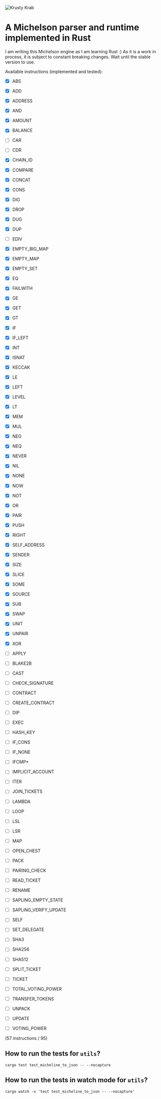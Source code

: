 ![Krusty Krab](https://upload.wikimedia.org/wikipedia/en/3/33/Krusty_Krab_230b.png)

# A Michelson parser and runtime implemented in Rust

I am writing this Michelson engine as I am learning Rust :)
As it is a work in process, it is subject to constant breaking changes. Wait until the stable version to use.

Available instructions (implemented and tested):

- [x] ABS
- [x] ADD
- [x] ADDRESS
- [x] AND
- [x] AMOUNT
- [x] BALANCE
- [ ] CAR
- [ ] CDR
- [x] CHAIN_ID
- [x] COMPARE
- [x] CONCAT
- [x] CONS
- [x] DIG
- [x] DROP
- [x] DUG
- [x] DUP
- [ ] EDIV
- [x] EMPTY_BIG_MAP
- [x] EMPTY_MAP
- [x] EMPTY_SET
- [x] EQ
- [x] FAILWITH
- [x] GE
- [x] GET
- [x] GT
- [x] IF
- [x] IF_LEFT
- [x] INT
- [x] ISNAT
- [x] KECCAK
- [x] LE
- [x] LEFT
- [x] LEVEL
- [x] LT
- [x] MEM
- [x] MUL
- [x] NEG
- [x] NEQ
- [x] NEVER
- [x] NIL
- [x] NONE
- [x] NOW
- [x] NOT
- [x] OR
- [x] PAIR
- [x] PUSH
- [x] RIGHT
- [x] SELF_ADDRESS
- [x] SENDER
- [x] SIZE
- [x] SLICE
- [x] SOME
- [x] SOURCE
- [x] SUB
- [x] SWAP
- [x] UNIT
- [x] UNPAIR
- [x] XOR

- [ ] APPLY
- [ ] BLAKE2B
- [ ] CAST
- [ ] CHECK_SIGNATURE
- [ ] CONTRACT
- [ ] CREATE_CONTRACT
- [ ] DIP
- [ ] EXEC
- [ ] HASH_KEY
- [ ] IF_CONS
- [ ] IF_NONE
- [ ] IFCMP\*
- [ ] IMPLICIT_ACCOUNT
- [ ] ITER
- [ ] JOIN_TICKETS
- [ ] LAMBDA
- [ ] LOOP
- [ ] LSL
- [ ] LSR
- [ ] MAP
- [ ] OPEN_CHEST
- [ ] PACK
- [ ] PAIRING_CHECK
- [ ] READ_TICKET
- [ ] RENAME
- [ ] SAPLING_EMPTY_STATE
- [ ] SAPLING_VERIFY_UPDATE
- [ ] SELF
- [ ] SET_DELEGATE
- [ ] SHA3
- [ ] SHA256
- [ ] SHA512
- [ ] SPLIT_TICKET
- [ ] TICKET
- [ ] TOTAL_VOTING_POWER
- [ ] TRANSFER_TOKENS
- [ ] UNPACK
- [ ] UPDATE
- [ ] VOTING_POWER

(57 instructions / 95)

## How to run the tests for `utils`?

```
cargo test test_micheline_to_json -- --nocapture
```

## How to run the tests in watch mode for `utils`?

```
cargo watch -x 'test test_micheline_to_json -- --nocapture'
```
